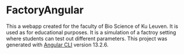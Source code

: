 # FactoryAngular
This a webapp created for the faculty of Bio Science of Ku Leuven. It is used as for educational purposes. It is a simulation of a factroy setting where students can test out different parameters.
This project was generated with [Angular CLI](https://github.com/angular/angular-cli) version 13.2.6.


